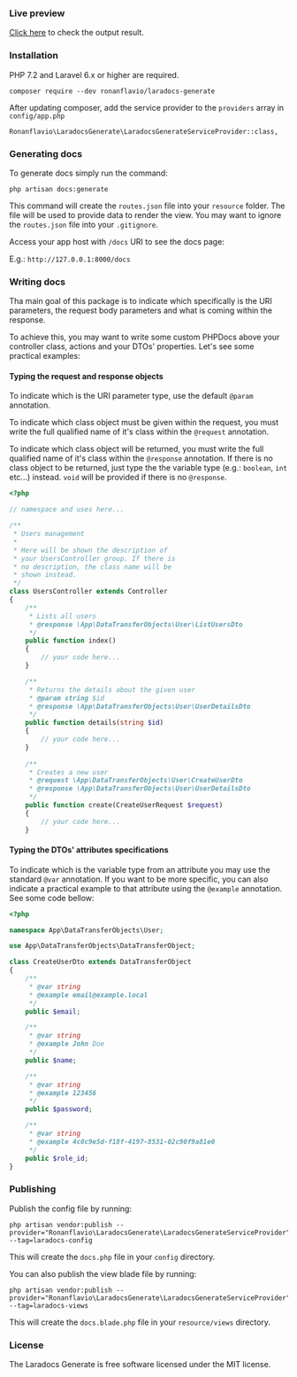 ### Live preview

[Click here](http://laradocs.ronanflavio.com.br/) to check the output result.

### Installation

PHP 7.2 and Laravel 6.x or higher are required.

```shell script
composer require --dev ronanflavio/laradocs-generate
```

After updating composer, add the service provider to the `providers` array in `config/app.php`

```
Ronanflavio\LaradocsGenerate\LaradocsGenerateServiceProvider::class,
```

### Generating docs

To generate docs simply run the command:

```shell script
php artisan docs:generate
```

This command will create the `routes.json` file into your `resource` folder. The file will be used to provide data to render the view. 
You may want to ignore the `routes.json` file into your `.gitignore`.

Access your app host with `/docs` URI to see the docs page:

E.g.: `http://127.0.0.1:8000/docs`

### Writing docs

Tha main goal of this package is to indicate which specifically is the URI parameters, the request body parameters and what is coming within the response.

To achieve this, you may want to write some custom PHPDocs above your controller class, actions and your DTOs' properties. Let's see some practical examples:

#### Typing the request and response objects

To indicate which is the URI parameter type, use the default `@param` annotation.

To indicate which class object must be given within the request, you must write the full qualified name of it's class within the `@request` annotation.

To indicate which class object will be returned, you must write the full qualified name of it's class within the `@response` annotation. If there is no class object to be returned, just type the the variable type (e.g.: `boolean`, `int` etc...) instead. `void` will be provided if there is no `@response`.

```php
<?php

// namespace and uses here...

/**
 * Users management
 * 
 * Here will be shown the description of
 * your UsersController group. If there is
 * no description, the class name will be
 * shown instead.
 */
class UsersController extends Controller
{
    /**
     * Lists all users
     * @response \App\DataTransferObjects\User\ListUsersDto
     */
    public function index()
    {
        // your code here...
    }

    /**
     * Returns the details about the given user
     * @param string $id
     * @response \App\DataTransferObjects\User\UserDetailsDto
     */
    public function details(string $id)
    {
        // your code here...
    }
    
    /**
     * Creates a new user
     * @request \App\DataTransferObjects\User\CreateUserDto
     * @response \App\DataTransferObjects\User\UserDetailsDto
     */
    public function create(CreateUserRequest $request)
    {
        // your code here...
    }
```

#### Typing the DTOs' attributes specifications

To indicate which is the variable type from an attribute you may use the standard `@var` annotation. If you want to be more specific, you can also indicate a practical example to that attribute using the `@example` annotation. See some code bellow:

```php
<?php

namespace App\DataTransferObjects\User;

use App\DataTransferObjects\DataTransferObject;

class CreateUserDto extends DataTransferObject
{
    /**
     * @var string
     * @example email@example.local
     */
    public $email;

    /**
     * @var string
     * @example John Doe
     */
    public $name;

    /**
     * @var string
     * @example 123456
     */
    public $password;

    /**
     * @var string
     * @example 4c0c9e5d-f18f-4197-8531-02c90f9a81e0
     */
    public $role_id;
}

```

### Publishing

Publish the config file by running:

```shell script
php artisan vendor:publish --provider="Ronanflavio\LaradocsGenerate\LaradocsGenerateServiceProvider" --tag=laradocs-config
```

This will create the `docs.php` file in your `config` directory.

You can also publish the view blade file by running:

```shell script
php artisan vendor:publish --provider="Ronanflavio\LaradocsGenerate\LaradocsGenerateServiceProvider" --tag=laradocs-views
```

This will create the `docs.blade.php` file in your `resource/views` directory.

### License

The Laradocs Generate is free software licensed under the MIT license.
